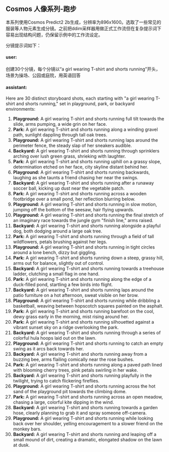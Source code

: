 ## Cosmos 人像系列-跑步

本系列使用Cosmos Predict2 2b生成，分辨率为896x1600。选取了一些常见的服装等人物元素生成分镜。之前把ddim采样器用做正式工作流但在复杂提示词下容易出现结构问题，仍保留示例中的工作流设定。

分镜提示词如下：

#### user:

创建30个分镜，每个分镜以“a girl wearing T-shirt and shorts running”开头，场景为操场、公园或庭院，用英语回答

#### assistant:

Here are 30 distinct storyboard shots, each starting with "a girl wearing T-shirt and shorts running," set in playground, park, or backyard environments:

1.  **Playground:** A girl wearing T-shirt and shorts running full tilt towards the slide, arms pumping, a wide grin on her face.
2.  **Park:** A girl wearing T-shirt and shorts running along a winding gravel path, sunlight dappling through tall oak trees.
3.  **Playground:** A girl wearing T-shirt and shorts running laps around the perimeter fence, the steady slap of her sneakers audible.
4.  **Backyard:** A girl wearing T-shirt and shorts running through sprinklers arching over lush green grass, shrieking with laughter.
5.  **Park:** A girl wearing T-shirt and shorts running uphill on a grassy slope, determination etched on her face, city skyline distant behind her.
6.  **Playground:** A girl wearing T-shirt and shorts running backwards, laughing as she taunts a friend chasing her near the swings.
7.  **Backyard:** A girl wearing T-shirt and shorts running after a runaway soccer ball, kicking up dust near the vegetable patch.
8.  **Park:** A girl wearing T-shirt and shorts running across a wooden footbridge over a small pond, her reflection blurring below.
9.  **Playground:** A girl wearing T-shirt and shorts running in slow motion, jumping off the bottom of the seesaw, hair flying upwards.
10. **Playground:** A girl wearing T-shirt and shorts running the final stretch of an imaginary race towards the jungle gym "finish line," arms raised.
11. **Backyard:** A girl wearing T-shirt and shorts running alongside a playful dog, both dodging around a large oak tree.
12. **Park:** A girl wearing T-shirt and shorts running through a field of tall wildflowers, petals brushing against her legs.
13. **Playground:** A girl wearing T-shirt and shorts running in tight circles around a lone bench, dizzy but giggling.
14. **Park:** A girl wearing T-shirt and shorts running down a steep, grassy hill, arms out for balance, slightly out of control.
15. **Backyard:** A girl wearing T-shirt and shorts running towards a treehouse ladder, clutching a small flag in one hand.
16. **Park:** A girl wearing T-shirt and shorts running along the edge of a duck-filled pond, startling a few birds into flight.
17. **Backyard:** A girl wearing T-shirt and shorts running laps around the patio furniture on a hot afternoon, sweat visible on her brow.
18. **Playground:** A girl wearing T-shirt and shorts running while dribbling a basketball, weaving between hopscotch squares painted on the asphalt.
19. **Park:** A girl wearing T-shirt and shorts running barefoot on the cool, dewy grass early in the morning, mist rising around her.
20. **Park:** A girl wearing T-shirt and shorts running silhouetted against a vibrant sunset sky on a ridge overlooking the park.
21. **Backyard:** A girl wearing T-shirt and shorts running through a series of colorful hula hoops laid out on the lawn.
22. **Playground:** A girl wearing T-shirt and shorts running to catch an empty swing as it arcs back towards her.
23. **Backyard:** A girl wearing T-shirt and shorts running away from a buzzing bee, arms flailing comically near the rose bushes.
24. **Park:** A girl wearing T-shirt and shorts running along a paved path lined with blooming cherry trees, pink petals swirling in her wake.
25. **Backyard:** A girl wearing T-shirt and shorts running playfully in the twilight, trying to catch flickering fireflies.
26. **Playground:** A girl wearing T-shirt and shorts running across the hot sand of the playground pit towards the climbing dome.
27. **Park:** A girl wearing T-shirt and shorts running across an open meadow, chasing a large, colorful kite dipping in the wind.
28. **Backyard:** A girl wearing T-shirt and shorts running towards a garden hose, clearly planning to grab it and spray someone off-camera.
29. **Playground:** A girl wearing T-shirt and shorts running while looking back over her shoulder, yelling encouragement to a slower friend on the monkey bars.
30. **Backyard:** A girl wearing T-shirt and shorts running and leaping off a small mound of dirt, creating a dramatic, elongated shadow on the lawn at dusk.
